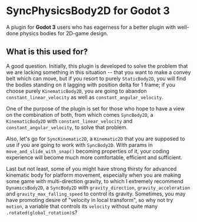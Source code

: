 # SyncPhysicsBody2D for Godot 3
 A plugin for **Godot 3** users who has eagerness for a better plugin with well-done physics bodies for 2D-game design.
 
 ## What is this used for?
 A good question. Initially, this plugin is developed to solve the problem that we are lacking something in this situation -- that you want to make a convey belt which can move, but if you resort to purely `StaticBody2D`, you will find the bodies standing on it lagging with position delta for 1 frame; if you choose purely `KinematicBody2D`, you are going to abandon `constant_linear_velocity` as well as `constant_angular_velocity`. 
 
 One of the purpose of the plugin is set for those who hope to have a view on the combination of both, from which comes `SyncBody2D`, a `KinematicBody2D` with `constant_linear_velocity` and `constant_angular_velocity`, to solve that problem.
 
 Also, let's go for `SyncKinematic2D`, a `Kinematic2D` that you are supposed to use if you are going to work with `SyncBody2D`. With params in `move_and_slide_with_snap()` becoming properties of it, your coding experience will become much more comfortable, efficient and sufficient.
 
 Last but not least, some of you might have strong thirsty for advanced kinematic body for platform movement, especially when you are making some game with multi-direction gravity, to which I extremely recommend `DynamicsBody2D`, a `SyncBody2D` with `gravity_direction`, `gravity_acceleration` and `gravity_max_falling_speed` to control its gravity. Sometimes, you may have promoting desire of "velocity in local transform", so why not try `motion`, a variable that controls its `velocity` without quite many `.rotated(global_rotation)`s?
